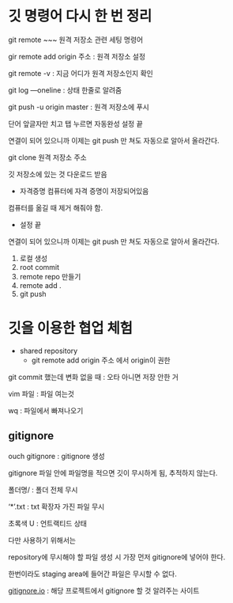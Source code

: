 # 깃 명령어 다시 한 번 정리

git remote ~~~ 원격 저장소 관련 세팅 명령어

gir remote add origin 주소 : 원격 저장소 설정

git remote -v : 지금 어디가 원격 저장소인지 확인

git log —oneline : 상태 한줄로 알려줌

git push -u origin master : 원격 저장소에 푸시

단어 앞글자만 치고 탭 누르면 자동완성
설정 끝

연결이 되어 있으니까 이제는 git push 만 쳐도 자동으로 알아서 올라간다.

git clone 원격 저장소 주소

깃 저장소에 있는 것 다운로드 받음

* 자격증명
컴퓨터에 자격 증명이 저장되어있음

컴퓨터를 옮길 때 제거 해줘야 함.

- 설정 끝

연결이 되어 있으니까 이제는 git push 만 쳐도 자동으로 알아서 올라간다. 

1. 로컬 생성
2. root commit
3. remote repo 만들기
4. remote add .
5. git push


# 깃을 이용한 협업 체험

- shared repository
    - git remote add origin 주소 에서 origin이 권한
    

git commit 했는데 변화 없을 때 : 오타 아니면 저장 안한 거

vim 파일 : 파일 여는것

wq : 파일에서 빠져나오기


## gitignore
ouch gitignore : gitignore 생성

gitignore 파일 안에 파일명을 적으면 깃이 무시하게 됨, 추적하지 않는다. 

폴더명/ : 폴더 전체 무시

‘*’.txt : txt 확장자 가진 파일 무시 


초록색  U : 언트랙티드 상태

다만 사용하기 위해서는 

repository에 무시해야 할 파일 생성 시 가장 먼저 gitignore에 넣어야 한다. 

한번이라도 staging area에 들어간 파일은 무시할 수 없다. 

[gitignore.io](http://gitignore.io) : 해당 프로젝트에서 gitignore 할 것 알려주는 사이트